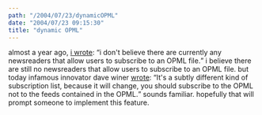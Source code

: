 ```yaml
---
path: "/2004/07/23/dynamicOPML" 
date: "2004/07/23 09:15:30" 
title: "dynamic OPML" 
---
```

<p>almost a year ago, <a href="http://weblog.randomchaos.com/index.php?date=2003-07-26&amp;title=ten+random+feeds">i wrote</a>: <q>i don't believe there are currently any newsreaders that allow users to subscribe to an OPML file.</q> i believe there are still no newsreaders that allow users to subscribe to an OPML file. but today infamous innovator dave winer <a href="http://archive.scripting.com/2004/07/22#When:12:17:34PM">wrote</a>: <q>It's a subtly different kind of subscription list, because it will change, you should subscribe to the OPML not to the feeds contained in the OPML.</q> sounds familiar. hopefully that will prompt someone to implement this feature.</p>
